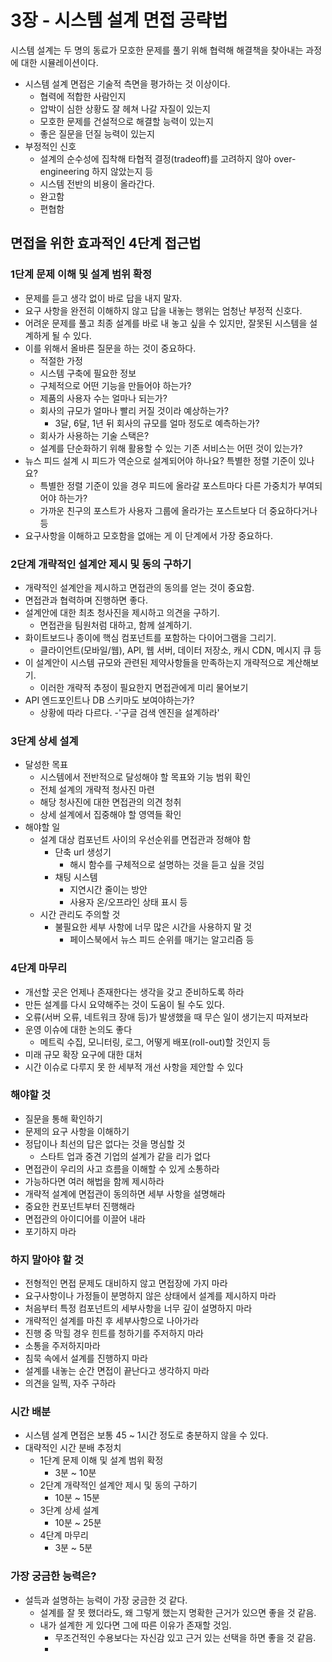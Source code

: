 # 3장 - 시스템 설계 면접 공략법
시스템 설계는 두 명의 동료가 모호한 문제를 풀기 위해 협력해 해결책을 찾아내는 과정에 대한 시뮬레이션이다.
- 시스템 설계 면접은 기술적 측면을 평가하는 것 이상이다.
    - 협력에 적합한 사람인지
    - 압박이 심한 상황도 잘 헤쳐 나갈 자질이 있는지
    - 모호한 문제를 건설적으로 해결할 능력이 있는지
    - 좋은 질문을 던질 능력이 있는지
- 부정적인 신호
    - 설계의 순수성에 집착해 타협적 결정(tradeoff)를 고려하지 않아 over-engineering 하지 않았는지 등
    - 시스템 전반의 비용이 올라간다.
    - 완고함
    - 편협함

## 면접을 위한 효과적인 4단계 접근법
### 1단계 문제 이해 및 설계 범위 확정
- 문제를 듣고 생각 없이 바로 답을 내지 말자.
- 요구 사항을 완전히 이해하지 않고 답을 내놓는 행위는 엄청난 부정적 신호다.
- 어려운 문제를 풀고 최종 설계를 바로 내 놓고 싶을 수 있지만, 잘못된 시스템을 설계하게 될 수 있다.
- 이를 위해서 올바른 질문을 하는 것이 중요하다.
    - 적절한 가정
    - 시스템 구축에 필요한 정보
    - 구체적으로 어떤 기능을 만들어야 하는가?
    - 제품의 사용자 수는 얼마나 되는가?
    - 회사의 규모가 얼마나 빨리 커질 것이라 예상하는가?
        - 3달, 6달, 1년 뒤 회사의 규모를 얼마 정도로 예측하는가?
    - 회사가 사용하는 기술 스택은?
    - 설계를 단순화하기 위해 활용할 수 있는 기존 서비스는 어떤 것이 있는가?
- 뉴스 피드 설계 시 피드가 역순으로 설계되어야 하나요? 특별한 정렬 기준이 있나요?
    - 특별한 정렬 기준이 있을 경우 피드에 올라갈 포스트마다 다른 가중치가 부여되어야 하는가?
    - 가까운 친구의 포스트가 사용자 그룹에 올라가는 포스트보다 더 중요하다거나 등
- 요구사항을 이해하고 모호함을 없애는 게 이 단계에서 가장 중요하다.

### 2단계 개략적인 설계안 제시 및 동의 구하기
- 개략적인 설계안을 제시하고 면접관의 동의를 얻는 것이 중요함.
- 면접관과 협력하며 진행하면 좋다.
- 설계안에 대한 최초 청사진을 제시하고 의견을 구하기.
    - 면접관을 팀원처럼 대하고, 함께 설계하기.
- 화이트보드나 종이에 핵심 컴포넌트를 포함하는 다이어그램을 그리기.
    - 클라이언트(모바일/웹), API, 웹 서버, 데이터 저장소, 캐시 CDN, 메시지 큐 등
- 이 설계안이 시스템 규모와 관련된 제약사항들을 만족하는지 개략적으로 계산해보기.
    - 이러한 개략적 추정이 필요한지 면접관에게 미리 물어보기
- API 엔드포인트나 DB 스키마도 보여야하는가?
    - 상황에 따라 다르다.
      -'구글 검색 엔진을 설계하라'

### 3단계 상세 설계
- 달성한 목표
    - 시스템에서 전반적으로 달성해야 할 목표와 기능 범위 확인
    - 전체 설계의 개략적 청사진 마련
    - 해당 청사진에 대한 면접관의 의견 청취
    - 상세 설계에서 집중해야 할 영역들 확인
- 해야할 일
    - 설계 대상 컴포넌트 사이의 우선순위를 면접관과 정해야 함
        - 단축 url 생성기
            - 해시 함수를 구체적으로 설명하는 것을 듣고 싶을 것임
        - 채팅 시스템
            - 지연시간 줄이는 방안
            - 사용자 온/오프라인 상태 표시 등
    - 시간 관리도 주의할 것
        - 불필요한 세부 사항에 너무 많은 시간을 사용하지 말 것
            - 페이스북에서 뉴스 피드 순위를 매기는 알고리즘 등

### 4단계 마무리
- 개선할 곳은 언제나 존재한다는 생각을 갖고 준비하도록 하라
- 만든 설계를 다시 요약해주는 것이 도움이 될 수도 있다.
- 오류(서버 오류, 네트워크 장애 등)가 발생했을 때 무슨 일이 생기는지 따져보라
- 운영 이슈에 대한 논의도 좋다
    - 메트릭 수집, 모니터링, 로그, 어떻게 배포(roll-out)할 것인지 등
- 미래 규모 확장 요구에 대한 대처
- 시간 이슈로 다루지 못 한 세부적 개선 사항을 제안할 수 있다

### 해야할 것
- 질문을 통해 확인하기
- 문제의 요구 사항을 이해하기
- 정답이나 최선의 답은 없다는 것을 명심할 것
    - 스타트 업과 중견 기업의 설계가 같을 리가 없다
- 면접관이 우리의 사고 흐름을 이해할 수 있게 소통하라
- 가능하다면 여러 해법을 함께 제시하라
- 개략적 설계에 면접관이 동의하면 세부 사항을 설명해라
- 중요한 컨포넌트부터 진행해라
- 면접관의 아이디어를 이끌어 내라
- 포기하지 마라

### 하지 말아야 할 것
- 전형적인 면접 문제도 대비하지 않고 면접장에 가지 마라
- 요구사항이나 가정들이 분명하지 않은 상태에서 설계를 제시하지 마라
- 처음부터 특정 컴포넌트의 세부사항을 너무 깊이 설명하지 마라
- 개략적인 설계를 마친 후 세부사항으로 나아가라
- 진행 중 막힐 경우 힌트를 청하기를 주저하지 마라
- 소통을 주저하지마라
- 침묵 속에서 설계를 진행하지 마라
- 설계를 내놓는 순간 면접이 끝난다고 생각하지 마라
- 의견을 일찍, 자주 구하라

### 시간 배분
- 시스템 설계 면접은 보통 45 ~ 1시간 정도로 충분하지 않을 수 있다.
- 대략적인 시간 분배 추정치
    - 1단계 문제 이해 및 설계 범위 확정
        - 3분 ~ 10분
    - 2단계 개략적인 설계안 제시 및 동의 구하기
        - 10분 ~ 15분
    - 3단계 상세 설계
        - 10분 ~ 25분
    - 4단계 마무리
        - 3분 ~ 5분

### 가장 궁금한 능력은?
- 설득과 설명하는 능력이 가장 궁금한 것 같다.
  - 설계를 잘 못 했더라도, 왜 그렇게 했는지 명확한 근거가 있으면 좋을 것 같음.
  - 내가 설계한 게 있다면 그에 따른 이유가 존재할 것임.
    - 무조건적인 수용보다는 자신감 있고 근거 있는 선택을 하면 좋을 것 같음.
    - 